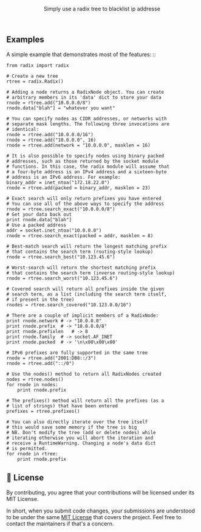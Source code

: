<p align="center">
 Simply use a radix tree to blacklist ip addresse 
</p>
<!-- <p align="center">
   <a href="https://goreportcard.com/report/github.com/imthaghost/goclone"><img src="https://goreportcard.com/badge/github.com/imthaghost/goclone"></a>
   <a href="https://github.com/imthaghost/gitmoji-changelog">
    <img src="https://cdn.rawgit.com/sindresorhus/awesome/d7305f38d29fed78fa85652e3a63e154dd8e8829/media/badge.svg"alt="gitmoji-changelog">
  </a>
</p> -->
<br>



## Examples

A simple example that demonstrates most of the features: ::

	from radix import radix

	# Create a new tree
	rtree = radix.Radix()

	# Adding a node returns a RadixNode object. You can create
	# arbitrary members in its 'data' dict to store your data
	rnode = rtree.add("10.0.0.0/8")
	rnode.data["blah"] = "whatever you want"

	# You can specify nodes as CIDR addresses, or networks with
	# separate mask lengths. The following three invocations are
	# identical:
	rnode = rtree.add("10.0.0.0/16")
	rnode = rtree.add("10.0.0.0", 16)
	rnode = rtree.add(network = "10.0.0.0", masklen = 16)

	# It is also possible to specify nodes using binary packed
	# addresses, such as those returned by the socket module
	# functions. In this case, the radix module will assume that
	# a four-byte address is an IPv4 address and a sixteen-byte
	# address is an IPv6 address. For example:
	binary_addr = inet_ntoa("172.18.22.0")
	rnode = rtree.add(packed = binary_addr, masklen = 23)

	# Exact search will only return prefixes you have entered
	# You can use all of the above ways to specify the address
	rnode = rtree.search_exact("10.0.0.0/8")
	# Get your data back out
	print rnode.data["blah"]
	# Use a packed address
	addr = socket.inet_ntoa("10.0.0.0")
	rnode = rtree.search_exact(packed = addr, masklen = 8)

	# Best-match search will return the longest matching prefix
	# that contains the search term (routing-style lookup)
	rnode = rtree.search_best("10.123.45.6")

	# Worst-search will return the shortest matching prefix
	# that contains the search term (inverse routing-style lookup)
	rnode = rtree.search_worst("10.123.45.6")

	# Covered search will return all prefixes inside the given
	# search term, as a list (including the search term itself,
	# if present in the tree)
	rnodes = rtree.search_covered("10.123.0.0/16")

	# There are a couple of implicit members of a RadixNode:
	print rnode.network	# -> "10.0.0.0"
	print rnode.prefix	# -> "10.0.0.0/8"
	print rnode.prefixlen	# -> 8
	print rnode.family	# -> socket.AF_INET
	print rnode.packed	# -> '\n\x00\x00\x00'

	# IPv6 prefixes are fully supported in the same tree
	rnode = rtree.add("2001:DB8::/3")
	rnode = rtree.add("::/0")

	# Use the nodes() method to return all RadixNodes created
	nodes = rtree.nodes()
	for rnode in nodes:
		print rnode.prefix

	# The prefixes() method will return all the prefixes (as a
	# list of strings) that have been entered
	prefixes = rtree.prefixes()

	# You can also directly iterate over the tree itself
	# this would save some memory if the tree is big
	# NB. Don't modify the tree (add or delete nodes) while
	# iterating otherwise you will abort the iteration and
	# receive a RuntimeWarning. Changing a node's data dict
	# is permitted.
	for rnode in rtree:
  		print rnode.prefix

## 📝 License

By contributing, you agree that your contributions will be licensed under its MIT License.

In short, when you submit code changes, your submissions are understood to be under the same [MIT License](http://choosealicense.com/licenses/mit/) that covers the project. Feel free to contact the maintainers if that's a concern.



